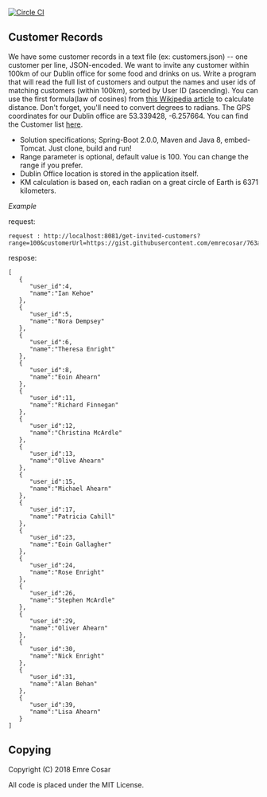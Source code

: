 [![Circle CI](https://circleci.com/gh/emrecosar/customer-records.png?style=badge)](https://circleci.com/gh/emrecosar/customer-records)

## Customer Records ##
 
We have some customer records in a text file (ex: customers.json) -- one customer per line, JSON-encoded. We want to invite any customer within 100km of our Dublin office for some food and drinks on us. Write a program that will read the full list of customers and output the names and user ids of matching customers (within 100km), sorted by User ID (ascending).
You can use the first formula(law of cosines) from [this Wikipedia article](https://en.wikipedia.org/wiki/Great-circle_distance) to calculate distance. Don't forget, you'll need to convert degrees to radians.
The GPS coordinates for our Dublin office are 53.339428, -6.257664.
You can find the Customer list [here](https://gist.github.com/emrecosar/763aeb36d4ba4aa616496f674fe41b65).
 	
* Solution specifications; Spring-Boot 2.0.0, Maven and Java 8, embed-Tomcat. Just clone, build and run!
* Range parameter is optional, default value is 100. You can change the range if you prefer.
* Dublin Office location is stored in the application itself.
* KM calculation is based on, each radian on a great circle of Earth is 6371 kilometers.
 	
*Example* 

request: 

```
request : http://localhost:8081/get-invited-customers?range=100&customerUrl=https://gist.githubusercontent.com/emrecosar/763aeb36d4ba4aa616496f674fe41b65/raw/859e89c8fc3714cba8aebe3e3d72c181b73e68d6/customers.txt 
```

respose:

```
[
   {
      "user_id":4,
      "name":"Ian Kehoe"
   },
   {
      "user_id":5,
      "name":"Nora Dempsey"
   },
   {
      "user_id":6,
      "name":"Theresa Enright"
   },
   {
      "user_id":8,
      "name":"Eoin Ahearn"
   },
   {
      "user_id":11,
      "name":"Richard Finnegan"
   },
   {
      "user_id":12,
      "name":"Christina McArdle"
   },
   {
      "user_id":13,
      "name":"Olive Ahearn"
   },
   {
      "user_id":15,
      "name":"Michael Ahearn"
   },
   {
      "user_id":17,
      "name":"Patricia Cahill"
   },
   {
      "user_id":23,
      "name":"Eoin Gallagher"
   },
   {
      "user_id":24,
      "name":"Rose Enright"
   },
   {
      "user_id":26,
      "name":"Stephen McArdle"
   },
   {
      "user_id":29,
      "name":"Oliver Ahearn"
   },
   {
      "user_id":30,
      "name":"Nick Enright"
   },
   {
      "user_id":31,
      "name":"Alan Behan"
   },
   {
      "user_id":39,
      "name":"Lisa Ahearn"
   }
]
```

## Copying ##

Copyright (C) 2018 Emre Cosar

All code is placed under the MIT License.
